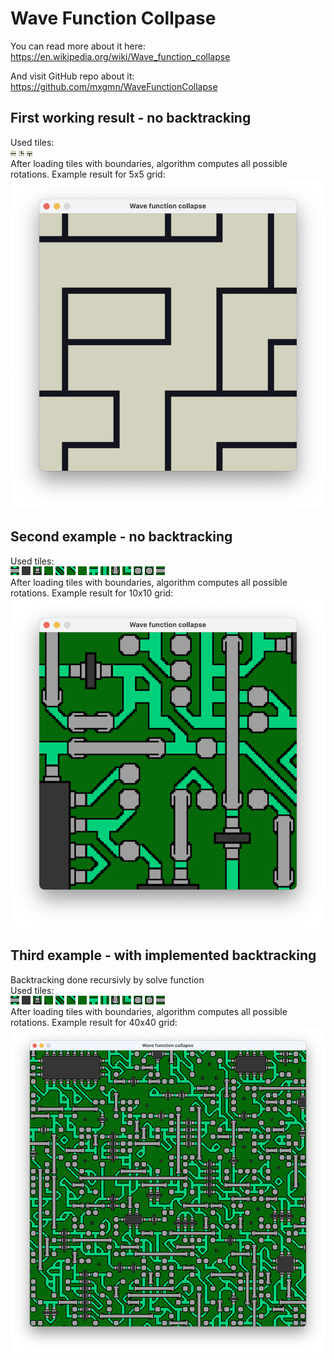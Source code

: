 # Wave Function Collpase
You can read more about it here:
https://en.wikipedia.org/wiki/Wave_function_collapse

And visit GitHub repo about it:
https://github.com/mxgmn/WaveFunctionCollapse

## First working result - no backtracking
Used tiles:  
![Tile0](https://github.com/nowakkuba99/SDL/blob/main/WaveFunctionsCollapse/img/lines/0.png "Tile 0")
![Tile1](https://github.com/nowakkuba99/SDL/blob/main/WaveFunctionsCollapse/img/lines/1.png "Tile 1")
![Tile2](https://github.com/nowakkuba99/SDL/blob/main/WaveFunctionsCollapse/img/lines/2.png "Tile 2")  
After loading tiles with boundaries, algorithm computes all possible rotations. 
Example result for 5x5 grid:
![Result](https://github.com/nowakkuba99/SDL/blob/main/WaveFunctionsCollapse/results/V1%20-%20No%20backtracking/result.png "Result")
## Second example - no backtracking
Used tiles:  
![Tile0](https://github.com/nowakkuba99/SDL/blob/main/WaveFunctionsCollapse/img/Circuit/0.png "Tile 0")
![Tile1](https://github.com/nowakkuba99/SDL/blob/main/WaveFunctionsCollapse/img/Circuit/1.png "Tile 1")
![Tile2](https://github.com/nowakkuba99/SDL/blob/main/WaveFunctionsCollapse/img/Circuit/2.png "Tile 2")
![Tile3](https://github.com/nowakkuba99/SDL/blob/main/WaveFunctionsCollapse/img/Circuit/3.png "Tile 3")
![Tile4](https://github.com/nowakkuba99/SDL/blob/main/WaveFunctionsCollapse/img/Circuit/4.png "Tile 4")
![Tile5](https://github.com/nowakkuba99/SDL/blob/main/WaveFunctionsCollapse/img/Circuit/5.png "Tile 5")
![Tile6](https://github.com/nowakkuba99/SDL/blob/main/WaveFunctionsCollapse/img/Circuit/6.png "Tile 6")
![Tile7](https://github.com/nowakkuba99/SDL/blob/main/WaveFunctionsCollapse/img/Circuit/7.png "Tile 7")
![Tile8](https://github.com/nowakkuba99/SDL/blob/main/WaveFunctionsCollapse/img/Circuit/8.png "Tile 8")
![Tile9](https://github.com/nowakkuba99/SDL/blob/main/WaveFunctionsCollapse/img/Circuit/9.png "Tile 9")
![Tile10](https://github.com/nowakkuba99/SDL/blob/main/WaveFunctionsCollapse/img/Circuit/10.png "Tile 10")
![Tile11](https://github.com/nowakkuba99/SDL/blob/main/WaveFunctionsCollapse/img/Circuit/11.png "Tile 11")
![Tile12](https://github.com/nowakkuba99/SDL/blob/main/WaveFunctionsCollapse/img/Circuit/12.png "Tile 12")
![Tile13](https://github.com/nowakkuba99/SDL/blob/main/WaveFunctionsCollapse/img/Circuit/13.png "Tile 13")  
After loading tiles with boundaries, algorithm computes all possible rotations. 
Example result for 10x10 grid:
![Result](https://github.com/nowakkuba99/SDL/blob/main/WaveFunctionsCollapse/results/V1%20-%20No%20backtracking/circuitResult.png "Result")

## Third example - with implemented backtracking
Backtracking done recursivly by solve function  
Used tiles:  
![Tile0](https://github.com/nowakkuba99/SDL/blob/main/WaveFunctionsCollapse/img/Circuit/0.png "Tile 0")
![Tile1](https://github.com/nowakkuba99/SDL/blob/main/WaveFunctionsCollapse/img/Circuit/1.png "Tile 1")
![Tile2](https://github.com/nowakkuba99/SDL/blob/main/WaveFunctionsCollapse/img/Circuit/2.png "Tile 2")
![Tile3](https://github.com/nowakkuba99/SDL/blob/main/WaveFunctionsCollapse/img/Circuit/3.png "Tile 3")
![Tile4](https://github.com/nowakkuba99/SDL/blob/main/WaveFunctionsCollapse/img/Circuit/4.png "Tile 4")
![Tile5](https://github.com/nowakkuba99/SDL/blob/main/WaveFunctionsCollapse/img/Circuit/5.png "Tile 5")
![Tile6](https://github.com/nowakkuba99/SDL/blob/main/WaveFunctionsCollapse/img/Circuit/6.png "Tile 6")
![Tile7](https://github.com/nowakkuba99/SDL/blob/main/WaveFunctionsCollapse/img/Circuit/7.png "Tile 7")
![Tile8](https://github.com/nowakkuba99/SDL/blob/main/WaveFunctionsCollapse/img/Circuit/8.png "Tile 8")
![Tile9](https://github.com/nowakkuba99/SDL/blob/main/WaveFunctionsCollapse/img/Circuit/9.png "Tile 9")
![Tile10](https://github.com/nowakkuba99/SDL/blob/main/WaveFunctionsCollapse/img/Circuit/10.png "Tile 10")
![Tile11](https://github.com/nowakkuba99/SDL/blob/main/WaveFunctionsCollapse/img/Circuit/11.png "Tile 11")
![Tile12](https://github.com/nowakkuba99/SDL/blob/main/WaveFunctionsCollapse/img/Circuit/12.png "Tile 12")
![Tile13](https://github.com/nowakkuba99/SDL/blob/main/WaveFunctionsCollapse/img/Circuit/13.png "Tile 13")  
After loading tiles with boundaries, algorithm computes all possible rotations. 
Example result for 40x40 grid:
![Result](https://github.com/nowakkuba99/SDL/blob/main/WaveFunctionsCollapse/results/WithBacktracking/circuitResultBacktrack.png "Result")
